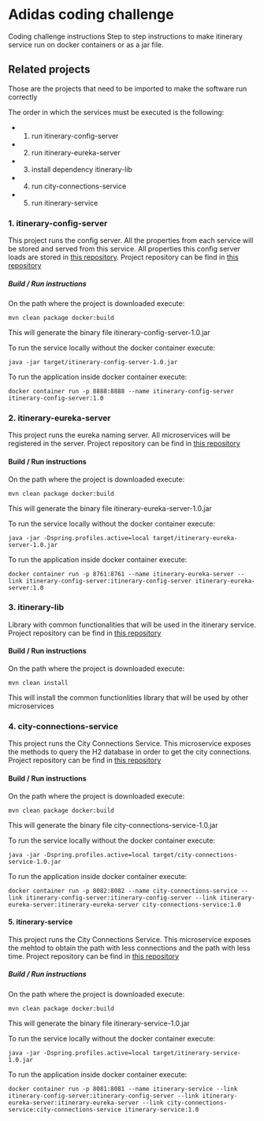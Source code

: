 # Adidas coding challenge
Coding challenge instructions
Step to step instructions to make itinerary service run on docker containers or as a jar file.

## Related projects
Those are the projects that need to be imported to make the software run correctly

The order in which the services must be executed is the following:
* 1. run itinerary-config-server
* 2. run itinerary-eureka-server
* 3. install dependency itinerary-lib
* 4. run city-connections-service
* 5. run itinerary-service

### 1. itinerary-config-server
This project runs the config server. All the properties from each service will be stored and served from this service.
All properties this config server loads are stored in [this repository](https://github.com/jribesbonet/configserver-properties).
Project repository can be find in [this repository](https://github.com/jribesbonet/itinerary-config-server)

##### Build / Run instructions
On the path where the project is downloaded execute:
```
mvn clean package docker:build
```
This will generate the binary file itinerary-config-server-1.0.jar

To run the service locally without the docker container execute:
```
java -jar target/itinerary-config-server-1.0.jar
```
To run the application inside docker container execute:
```
docker container run -p 8888:8888 --name itinerary-config-server itinerary-config-server:1.0
```

### 2. itinerary-eureka-server
This project runs the eureka naming server. All microservices will be registered in the server.
Project repository can be find in [this repository](https://github.com/jribesbonet/itinerary-eureka-server)

#### Build / Run instructions
On the path where the project is downloaded execute:
```
mvn clean package docker:build
```
This will generate the binary file itinerary-eureka-server-1.0.jar

To run the service locally without the docker container execute:
```
java -jar -Dspring.profiles.active=local target/itinerary-eureka-server-1.0.jar
```
To run the application inside docker container execute:
```
docker container run -p 8761:8761 --name itinerary-eureka-server --link itinerary-config-server:itinerary-config-server itinerary-eureka-server:1.0
```

### 3. itinerary-lib
Library with common functionalities that will be used in the itinerary service.
Project repository can be find in [this repository](https://github.com/jribesbonet/itinerary-lib)

#### Build / Run instructions
On the path where the project is downloaded execute:
```
mvn clean install
```
This will install the common functionlities library that will be used by other microservices

### 4. city-connections-service
This project runs the City Connections Service. This microservice exposes the methods to query the H2 database in order to get the city connections.
Project repository can be find in [this repository](https://github.com/jribesbonet/city-connections-service)

#### Build / Run instructions
On the path where the project is downloaded execute:
```
mvn clean package docker:build
```
This will generate the binary file city-connections-service-1.0.jar

To run the service locally without the docker container execute:
```
java -jar -Dspring.profiles.active=local target/city-connections-service-1.0.jar
```
To run the application inside docker container execute:
```
docker container run -p 8082:8082 --name city-connections-service --link itinerary-config-server:itinerary-config-server --link itinerary-eureka-server:itinerary-eureka-server city-connections-service:1.0
```

#### 5. itinerary-service
This project runs the City Connections Service. This microservice exposes the mehtod to obtain the path with less connections and the path with less time.
Project repository can be find in [this repository](https://github.com/jribesbonet/itinerary-service)

##### Build / Run instructions
On the path where the project is downloaded execute:
```
mvn clean package docker:build
```
This will generate the binary file itinerary-service-1.0.jar

To run the service locally without the docker container execute:
```
java -jar -Dspring.profiles.active=local target/itinerary-service-1.0.jar
```
To run the application inside docker container execute:
```
docker container run -p 8081:8081 --name itinerary-service --link itinerary-config-server:itinerary-config-server --link itinerary-eureka-server:itinerary-eureka-server --link city-connections-service:city-connections-service itinerary-service:1.0
```
